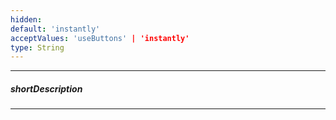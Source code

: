 ```yaml
---
hidden: 
default: 'instantly'
acceptValues: 'useButtons' | 'instantly'
type: String
---
```

---
##### shortDescription

---
